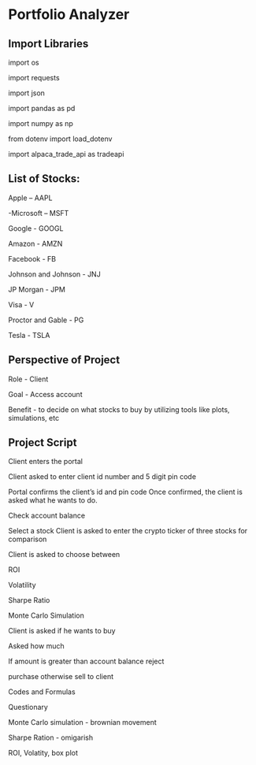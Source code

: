 
# Portfolio Analyzer 



## Import Libraries
import os

import requests

import json

import pandas as pd

import numpy as np

from dotenv import load_dotenv

import alpaca_trade_api as tradeapi

## List of Stocks:

 Apple – AAPL

-Microsoft – MSFT

Google - GOOGL

Amazon - AMZN

Facebook - FB

Johnson and Johnson - JNJ

JP Morgan - JPM

Visa - V

Proctor and Gable - PG

Tesla - TSLA

 
## Perspective of Project
Role - Client

Goal - Access account

Benefit - to decide on what stocks to buy by utilizing tools like plots, simulations, etc


## Project Script

Client enters the portal

Client asked to enter client id number and 5 digit pin code

Portal confirms the client’s id and pin code
Once confirmed, the client is asked what he wants to do.

Check account balance

Select a stock
Client is asked to enter the crypto ticker of three stocks for comparison

Client is asked to choose between

ROI

Volatility

Sharpe Ratio

Monte Carlo Simulation

Client is asked if he wants to buy

Asked how much

If amount is greater than account balance reject

purchase otherwise sell to client

Codes and Formulas

Questionary

Monte Carlo simulation - brownian movement

Sharpe Ration - omigarish

ROI, Volatity, box plot


